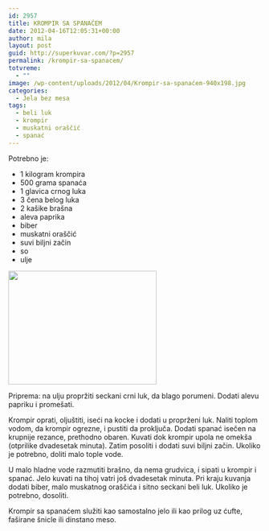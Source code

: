 ```yaml
---
id: 2957
title: KROMPIR SA SPANAĆEM
date: 2012-04-16T12:05:31+00:00
author: mila
layout: post
guid: http://superkuvar.com/?p=2957
permalink: /krompir-sa-spanacem/
totvreme:
  - ""
image: /wp-content/uploads/2012/04/Krompir-sa-spanaćem-940x198.jpg
categories:
  - Jela bez mesa
tags:
  - beli luk
  - krompir
  - muskatni oraščić
  - spanać
---
```

Potrebno je:

  * 1 kilogram krompira
  * 500 grama spanaća
  * 1 glavica crnog luka
  * 3 čena belog luka
  * 2 kašike brašna
  * aleva paprika
  * biber
  * muskatni oraščić
  * suvi biljni začin
  * so
  * ulje

<img class="alignnone size-medium wp-image-2967" title="Krompir sa spanaćem" src="//superkuvar.com/wp-content/uploads/2012/04/Krompir-sa-spana%C4%87em-e1334577791685.jpg" alt="" width="295" height="226" /> 

Priprema: na ulju propržiti seckani crni luk, da blago porumeni. Dodati alevu papriku i promešati.

Krompir oprati, oljuštiti, iseći na kocke i dodati u proprženi luk. Naliti toplom vodom, da krompir ogrezne, i pustiti da proključa. Dodati spanać isečen na krupnije rezance, prethodno obaren. Kuvati dok krompir upola ne omekša (otprilike dvadesetak minuta). Zatim posoliti i dodati suvi biljni začin. Ukoliko je potrebno, doliti malo tople vode.

U malo hladne vode razmutiti brašno, da nema grudvica, i sipati u krompir i spanać. Jelo kuvati na tihoj vatri još dvadesetak minuta. Pri kraju kuvanja dodati biber, malo muskatnog oraščića i sitno seckani beli luk. Ukoliko je potrebno, dosoliti.

Krompir sa spanaćem služiti kao samostalno jelo ili kao prilog uz ćufte, faširane šnicle ili dinstano meso.